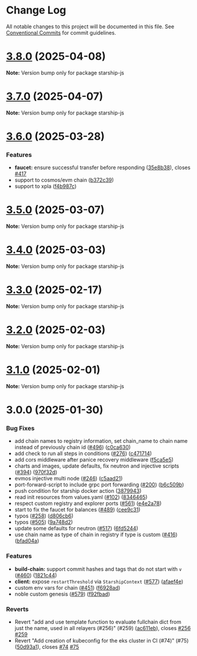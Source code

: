# Change Log

All notable changes to this project will be documented in this file.
See [Conventional Commits](https://conventionalcommits.org) for commit guidelines.

# [3.8.0](https://github.com/hyperweb-io/starship/compare/v3.7.0...v3.8.0) (2025-04-08)

**Note:** Version bump only for package starship-js

# [3.7.0](https://github.com/hyperweb-io/starship/compare/v3.6.0...v3.7.0) (2025-04-07)

**Note:** Version bump only for package starship-js

# [3.6.0](https://github.com/hyperweb-io/starship/compare/v3.5.0...v3.6.0) (2025-03-28)

### Features

- **faucet:** ensure successful transfer before responding ([35e8b38](https://github.com/hyperweb-io/starship/commit/35e8b383a3cb4d9c7a24a9d1e87ee79322c65c7d)), closes [#417](https://github.com/hyperweb-io/starship/issues/417)
- support to cosmos/evm chain ([b372c39](https://github.com/hyperweb-io/starship/commit/b372c393f9e46ded3d6f6d1aab7621274745d332))
- support to xpla ([f4b987c](https://github.com/hyperweb-io/starship/commit/f4b987c10fc2a4c5bfb2750668c8c957217ff08e))

# [3.5.0](https://github.com/hyperweb-io/starship/compare/v3.4.0...v3.5.0) (2025-03-07)

**Note:** Version bump only for package starship-js

# [3.4.0](https://github.com/hyperweb-io/starship/compare/v3.3.0...v3.4.0) (2025-03-03)

**Note:** Version bump only for package starship-js

# [3.3.0](https://github.com/hyperweb-io/starship/compare/v3.2.0...v3.3.0) (2025-02-17)

**Note:** Version bump only for package starship-js

# [3.2.0](https://github.com/hyperweb-io/starship/compare/v3.1.0...v3.2.0) (2025-02-03)

**Note:** Version bump only for package starship-js

# [3.1.0](https://github.com/hyperweb-io/starship/compare/v3.0.0...v3.1.0) (2025-02-01)

**Note:** Version bump only for package starship-js

# 3.0.0 (2025-01-30)

### Bug Fixes

- add chain names to registry information, set chain_name to chain name instead of previously chain id ([#496](https://github.com/hyperweb-io/starship/issues/496)) ([c0ca630](https://github.com/hyperweb-io/starship/commit/c0ca63059be52c5f56aaa38c7df7d07ed7ea39de))
- add check to run all steps in conditions ([#276](https://github.com/hyperweb-io/starship/issues/276)) ([c471714](https://github.com/hyperweb-io/starship/commit/c471714903dde873efb14ccb60884495b1c4cb76))
- add cors middleware after panice recovery middleware ([f5ca5e5](https://github.com/hyperweb-io/starship/commit/f5ca5e51b2a61a6662632c504773c64a866112d0))
- charts and images, update defaults, fix neutron and injective scripts ([#394](https://github.com/hyperweb-io/starship/issues/394)) ([970f32d](https://github.com/hyperweb-io/starship/commit/970f32d6c6e639494c6d6f2e740ac705bb775e94))
- evmos injective multi node ([#246](https://github.com/hyperweb-io/starship/issues/246)) ([c5aad21](https://github.com/hyperweb-io/starship/commit/c5aad21a1e1d607c5f723d11af8adc3708220368))
- port-forward-script to include grpc port forwarding ([#200](https://github.com/hyperweb-io/starship/issues/200)) ([b6c509b](https://github.com/hyperweb-io/starship/commit/b6c509b205ced78460bf4850a2861063d79844e2))
- push condition for starship docker action ([3879943](https://github.com/hyperweb-io/starship/commit/3879943b482eff1361896dc6af35888c99b8b37b))
- read init resources from values.yaml ([#102](https://github.com/hyperweb-io/starship/issues/102)) ([8346465](https://github.com/hyperweb-io/starship/commit/83464657960655d2698c2871433e18c1251b578e))
- respect custom registry and explorer ports ([#561](https://github.com/hyperweb-io/starship/issues/561)) ([e4e2a78](https://github.com/hyperweb-io/starship/commit/e4e2a7801f7fe538a6fcc003e8fd698d1cfa51a6))
- start to fix the faucet for balances ([#489](https://github.com/hyperweb-io/starship/issues/489)) ([cee9c31](https://github.com/hyperweb-io/starship/commit/cee9c31934018c3fe834629752fa316d7bb2c290))
- typos ([#258](https://github.com/hyperweb-io/starship/issues/258)) ([d806cb6](https://github.com/hyperweb-io/starship/commit/d806cb613088ebbdbf11ed2548fe142123222670))
- typos ([#505](https://github.com/hyperweb-io/starship/issues/505)) ([9a748d2](https://github.com/hyperweb-io/starship/commit/9a748d2fa6d7d9015245f06689f948472e8c05a8))
- update some defaults for neutron ([#517](https://github.com/hyperweb-io/starship/issues/517)) ([6fd5244](https://github.com/hyperweb-io/starship/commit/6fd5244cfec0d228fe7c9e9b44f2c1020ac65f0a))
- use chain name as type of chain in registry if type is custom ([#416](https://github.com/hyperweb-io/starship/issues/416)) ([bfad04a](https://github.com/hyperweb-io/starship/commit/bfad04ab75dd22ab7ef989db56f9f0991fbdc02a))

### Features

- **build-chain:** support commit hashes and tags that do not start with `v` ([#460](https://github.com/hyperweb-io/starship/issues/460)) ([1821c44](https://github.com/hyperweb-io/starship/commit/1821c44fb0c91ab782e0667a67bef153ae605c0a))
- **client:** expose `restartThreshold` via `StarshipContext` ([#577](https://github.com/hyperweb-io/starship/issues/577)) ([afaef4e](https://github.com/hyperweb-io/starship/commit/afaef4e8a1a9bfb1856831a0b036aaa003944e34))
- custom env vars for chain ([#451](https://github.com/hyperweb-io/starship/issues/451)) ([f6928ad](https://github.com/hyperweb-io/starship/commit/f6928add1e00fe8a3e2768c7ee1a0f6b721a10d1))
- noble custom genesis ([#579](https://github.com/hyperweb-io/starship/issues/579)) ([f92fbad](https://github.com/hyperweb-io/starship/commit/f92fbad6cca06c4c108e7aa6fc5f48df65b26284))

### Reverts

- Revert "add and use template function to evaluate fullchain dict from just the name, used in all relayers (#256)" (#259) ([ac611eb](https://github.com/hyperweb-io/starship/commit/ac611ebef304c632049c9c51ca20ac3ea5a01f99)), closes [#256](https://github.com/hyperweb-io/starship/issues/256) [#259](https://github.com/hyperweb-io/starship/issues/259)
- Revert "Add creation of kubeconfig for the eks cluster in CI (#74)" (#75) ([50d93a1](https://github.com/hyperweb-io/starship/commit/50d93a1810024f4e3595beebe09cb6cb3fd8af3a)), closes [#74](https://github.com/hyperweb-io/starship/issues/74) [#75](https://github.com/hyperweb-io/starship/issues/75)
